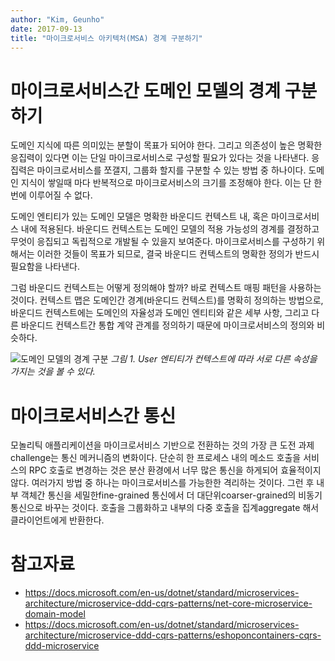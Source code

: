 ```yaml
---
author: "Kim, Geunho"
date: 2017-09-13
title: "마이크로서비스 아키텍처(MSA) 경계 구분하기"
---
```


# 마이크로서비스간 도메인 모델의 경계 구분하기
도메인 지식에 따른 의미있는 분할이 목표가 되어야 한다. 그리고 의존성이 높은 명확한 응집력이 있다면 이는 단일 마이크로서비스로 구성할 필요가 있다는 것을 나타낸다. 응집력은 마이크로서비스를 쪼갤지, 그룹화 할지를 구분할 수 있는 방법 중 하나이다. 도메인 지식이 쌓일때 마다 반복적으로 마이크로서비스의 크기를 조정해야 한다. 이는 단 한번에 이루어질 수 없다.

도메인 엔티티가 있는 도메인 모델은 명확한 바운디드 컨텍스트 내, 혹은 마이크로서비스 내에 적용된다. 바운디드 컨텍스트는 도메인 모델의 적용 가능성의 경계를 결정하고 무엇이 응집되고 독립적으로 개발될 수 있을지 보여준다. 마이크로서비스를 구성하기 위해서는 이러한 것들이 목표가 되므로, 결국 바운디드 컨텍스트의 명확한 정의가 반드시 필요함을 나타낸다.

그럼 바운디드 컨텍스트는 어떻게 정의해야 할까? 바로 컨텍스트 매핑 패턴을 사용하는 것이다. 컨텍스트 맵은 도메인간 경계(바운디드 컨텍스트)를 명확히 정의하는 방법으로, 바운디드 컨텍스트에는 도메인의 자율성과 도메인 엔티티와 같은 세부 사항, 그리고 다른 바운디드 컨텍스트간 통합 계약 관계를 정의하기 때문에 마이크로서비스의 정의와 비슷하다.

![도메인 모델의 경계 구분](/microservice-decomposing-1.png) _그림 1. User 엔티티가 컨텍스트에 따라 서로 다른 속성을 가지는 것을 볼 수 있다._


# 마이크로서비스간 통신
모놀리틱 애플리케이션을 마이크로서비스 기반으로 전환하는 것의 가장 큰 도전 과제challenge는 통신 메커니즘의 변화이다. 단순히 한 프로세스 내의 메소드 호출을 서비스의 RPC 호출로 변경하는 것은 분산 환경에서 너무 많은 통신을 하게되어 효율적이지 않다. 여러가지 방법 중 하나는 마이크로서비스를 가능한한 격리하는 것이다. 그런 후 내부 객체간 통신을 세밀한fine-grained 통신에서 더 대단위coarser-grained의 비동기 통신으로 바꾸는 것이다. 호출을 그룹화하고 내부의 다중 호출을 집계aggregate 해서 클라이언트에게 반환한다.

# 참고자료
* https://docs.microsoft.com/en-us/dotnet/standard/microservices-architecture/microservice-ddd-cqrs-patterns/net-core-microservice-domain-model
* https://docs.microsoft.com/en-us/dotnet/standard/microservices-architecture/microservice-ddd-cqrs-patterns/eshoponcontainers-cqrs-ddd-microservice